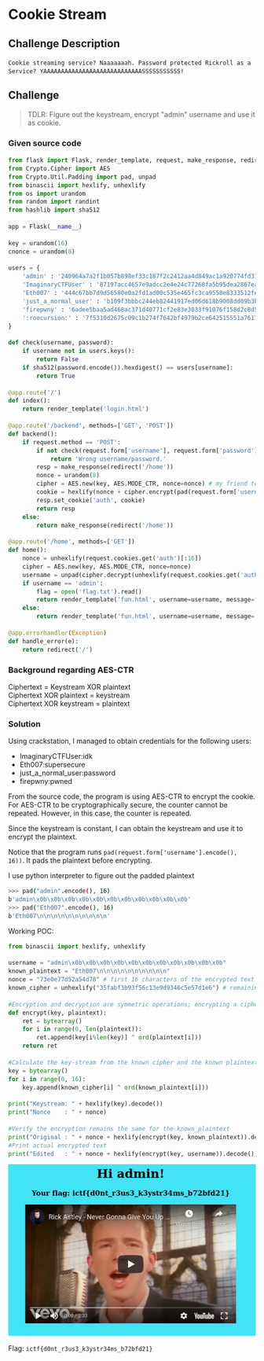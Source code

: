 # Cookie Stream

## Challenge Description
`Cookie streaming service? Naaaaaaah. Password protected Rickroll as a Service? YAAAAAAAAAAAAAAAAAAAAAAAAAAAASSSSSSSSSSS!`

## Challenge
> TDLR: Figure out the keystream, encrypt "admin" username and use it as cookie. 

### Given source code
``` python
from flask import Flask, render_template, request, make_response, redirect
from Crypto.Cipher import AES
from Crypto.Util.Padding import pad, unpad
from binascii import hexlify, unhexlify
from os import urandom
from random import randint
from hashlib import sha512

app = Flask(__name__)

key = urandom(16)
cnonce = urandom(8)

users = {
    'admin' : '240964a7a2f1b057b898ef33c187f2c2412aa4d849ac1a920774fd317000d33ebb8b0064834ed1f8a74763df4e95cd8c8be3a154b46929c3969ce323db69b81f',
    'ImaginaryCTFUser' : '87197acc4657e9adcc2e4e24c77268fa5b95dea2867eacd493a0478a0c493420bfb2280c7e4e579a604e0a243f74a36a8931edf71b088add09537e54b11ce326',
    'Eth007' : '444c67bb7d9d56580e0a2fd1ad00c535e465fc3ca9558e8333512fe65ff971a3dfb6b08f48ea4f91f8e8b55887ec3f0d7634a8df98e636a4134628c95a8f0ebf',
    'just_a_normal_user' : 'b109f3bbbc244eb82441917ed06d618b9008dd09b3befd1b5e07394c706a8bb980b1d7785e5976ec049b46df5f1326af5a2ea6d103fd07c95385ffab0cacbc86',
    'firepwny' : '6adee5baa5ad468ac371d40771cf2e83e3033f91076f158d2c8d5d7be299adfce15247067740edd428ef596006d6eaa843b36cc109618e0a1cae843b6eed5c29',
    ':roocursion:' : '7f5310d2675c09c1b274f7642bf4979b2ce642515551a7617d155033e77ecfd53dede33ee541adde2f1072739696d0138d1b2f90c9ecc596095fa43b759e9baa',
}

def check(username, password):
    if username not in users.keys():
        return False
    if sha512(password.encode()).hexdigest() == users[username]:
        return True

@app.route('/')
def index():
    return render_template('login.html')

@app.route('/backend', methods=['GET', 'POST'])
def backend():
    if request.method == 'POST':
        if not check(request.form['username'], request.form['password']):
            return 'Wrong username/password.'
        resp = make_response(redirect('/home'))
        nonce = urandom(8)
        cipher = AES.new(key, AES.MODE_CTR, nonce=nonce) # my friend told me that cbc had some weird bit flipping attack? ctr sounds way cooler anyways
        cookie = hexlify(nonce + cipher.encrypt(pad(request.form['username'].encode(), 16)))
        resp.set_cookie('auth', cookie)
        return resp
    else:
        return make_response(redirect('/home'))

@app.route('/home', methods=['GET'])
def home():
    nonce = unhexlify(request.cookies.get('auth')[:16])
    cipher = AES.new(key, AES.MODE_CTR, nonce=nonce)
    username = unpad(cipher.decrypt(unhexlify(request.cookies.get('auth')[16:])), 16).decode()
    if username == 'admin':
        flag = open('flag.txt').read()
        return render_template('fun.html', username=username, message=f'Your flag: {flag}')
    else:
        return render_template('fun.html', username=username, message='Only the admin user can view the flag.')

@app.errorhandler(Exception)
def handle_error(e):
    return redirect('/')
```

### Background regarding AES-CTR
Ciphertext = Keystream XOR plaintext <br />
Ciphertext XOR plaintext = keystream <br />
Ciphertext XOR keystream = plaintext <br />

### Solution
Using crackstation, I managed to obtain credentials for the following users:
- ImaginaryCTFUser:idk
- Eth007:supersecure
- just_a_normal_user:password
- firepwny:pwned

From the source code, the program is using AES-CTR to encrypt the cookie. For AES-CTR to be cryptographically secure, the counter cannot be repeated. However, in this case, the counter is repeated.

Since the keystream is constant, I can obtain the keystream and use it to encrypt the plaintext.

Notice that the program runs `pad(request.form['username'].encode(), 16))`. It pads the plaintext before encrypting.

I use python interpreter to figure out the padded plaintext
``` bash
>>> pad("admin".encode(), 16)
b'admin\x0b\x0b\x0b\x0b\x0b\x0b\x0b\x0b\x0b\x0b\x0b'
>>> pad("Eth007".encode(), 16)
b'Eth007\n\n\n\n\n\n\n\n\n\n'
```

Working POC:
``` python
from binascii import hexlify, unhexlify

username = "admin\x0b\x0b\x0b\x0b\x0b\x0b\x0b\x0b\x0b\x0b\x0b"
known_plaintext = "Eth007\n\n\n\n\n\n\n\n\n\n"
nonce = "73e0e77d52a54d78" # first 16 characters of the encrypted text is nonce
known_cipher = unhexlify("35fabf3b93f56c13e9d9346c5e57d1e6") # remaining characters are the encrypted username

#Encryption and decryption are symmetric operations; encrypting a ciphertext will reveal its value
def encrypt(key, plaintext):
    ret = bytearray()
    for i in range(0, len(plaintext)):
        ret.append(key[i%len(key)] ^ ord(plaintext[i]))
    return ret

#Calculate the key-stream from the known cipher and the known plaintext
key = bytearray()
for i in range(0, 16):
    key.append(known_cipher[i] ^ ord(known_plaintext[i]))

print("Keystream: " + hexlify(key).decode())
print("Nonce    : " + nonce)

#Verify the encryption remains the same for the known_plaintext
print("Original : " + nonce + hexlify(encrypt(key, known_plaintext)).decode())
#Print actual encrypted text
print("Edited   : " + nonce + hexlify(encrypt(key, username)).decode())
```
<p align="center">
    <kbd><img src="images/CookieStream-1.png" caption="Challenge" /></kbd><br/>
</p>

Flag: `ictf{d0nt_r3us3_k3ystr34ms_b72bfd21}`



